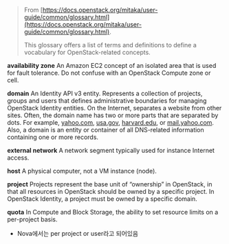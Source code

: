 > From [https://docs.openstack.org/mitaka/user-guide/common/glossary.html](https://docs.openstack.org/mitaka/user-guide/common/glossary.html).
> 
> This glossary offers a list of terms and definitions to define a vocabulary for OpenStack-related concepts.

**availability zone**
An Amazon EC2 concept of an isolated area that is used for fault tolerance. Do not confuse with an OpenStack Compute zone or cell.

**domain**
An Identity API v3 entity. Represents a collection of projects, groups and users that defines administrative boundaries for managing OpenStack Identity entities. On the Internet, separates a website from other sites. Often, the domain name has two or more parts that are separated by dots. For example, [yahoo.com](http://yahoo.com), [usa.gov](http://usa.gov), [harvard.edu](http://harvard.edu), or [mail.yahoo.com](http://mail.yahoo.com). Also, a domain is an entity or container of all DNS-related information containing one or more records.

**external network**
A network segment typically used for instance Internet access.

**host**
A physical computer, not a VM instance (node).

**project**
Projects represent the base unit of “ownership” in OpenStack, in that all resources in OpenStack should be owned by a specific project. In OpenStack Identity, a project must be owned by a specific domain.

**quota**
In Compute and Block Storage, the ability to set resource limits on a per-project basis.
- Nova에서는 per project or user라고 되어있음